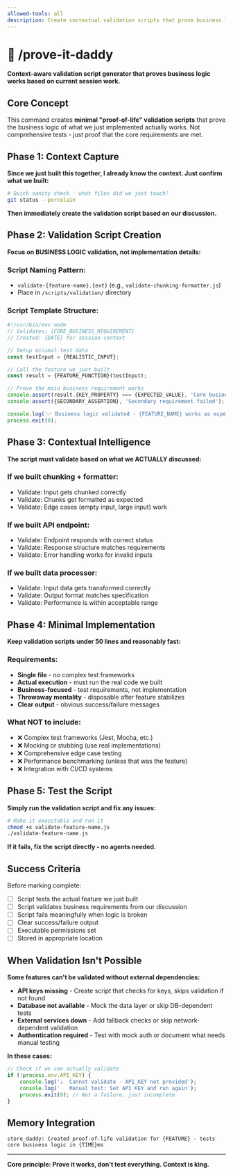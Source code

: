 ```yaml
---
allowed-tools: all
description: Create contextual validation scripts that prove business logic works for what we just built
---
```


# 💪 /prove-it-daddy

**Context-aware validation script generator that proves business logic works based on current session work.**

## Core Concept

This command creates **minimal "proof-of-life" validation scripts** that prove the business logic of what we just implemented actually works. Not comprehensive tests - just proof that the core requirements are met.

## Phase 1: Context Capture

**Since we just built this together, I already know the context. Just confirm what we built:**

```bash
# Quick sanity check - what files did we just touch?
git status --porcelain
```

**Then immediately create the validation script based on our discussion.**

## Phase 2: Validation Script Creation

**Focus on BUSINESS LOGIC validation, not implementation details:**

### Script Naming Pattern:
- `validate-{feature-name}.{ext}` (e.g., `validate-chunking-formatter.js`)
- Place in `/scripts/validation/` directory

### Script Template Structure:
```javascript
#!/usr/bin/env node
// Validates: {CORE_BUSINESS_REQUIREMENT}
// Created: {DATE} for session context

// Setup minimal test data
const testInput = {REALISTIC_INPUT};

// Call the feature we just built
const result = {FEATURE_FUNCTION}(testInput);

// Prove the main business requirement works
console.assert(result.{KEY_PROPERTY} === {EXPECTED_VALUE}, 'Core business logic failed');
console.assert({SECONDARY_ASSERTION}, 'Secondary requirement failed');

console.log('✅ Business logic validated - {FEATURE_NAME} works as expected');
process.exit(0);
```

## Phase 3: Contextual Intelligence

**The script must validate based on what we ACTUALLY discussed:**

### If we built chunking + formatter:
- Validate: Input gets chunked correctly
- Validate: Chunks get formatted as expected
- Validate: Edge cases (empty input, large input) work

### If we built API endpoint:
- Validate: Endpoint responds with correct status
- Validate: Response structure matches requirements
- Validate: Error handling works for invalid inputs

### If we built data processor:
- Validate: Input data gets transformed correctly
- Validate: Output format matches specification
- Validate: Performance is within acceptable range

## Phase 4: Minimal Implementation

**Keep validation scripts under 50 lines and reasonably fast:**

### Requirements:
- **Single file** - no complex test frameworks
- **Actual execution** - must run the real code we built
- **Business-focused** - test requirements, not implementation
- **Throwaway mentality** - disposable after feature stabilizes
- **Clear output** - obvious success/failure messages

### What NOT to include:
- ❌ Complex test frameworks (Jest, Mocha, etc.)
- ❌ Mocking or stubbing (use real implementations)
- ❌ Comprehensive edge case testing
- ❌ Performance benchmarking (unless that was the feature)
- ❌ Integration with CI/CD systems

## Phase 5: Test the Script

**Simply run the validation script and fix any issues:**

```bash
# Make it executable and run it
chmod +x validate-feature-name.js
./validate-feature-name.js
```

**If it fails, fix the script directly - no agents needed.**

## Success Criteria

Before marking complete:
- [ ] Script tests the actual feature we just built
- [ ] Script validates business requirements from our discussion
- [ ] Script fails meaningfully when logic is broken
- [ ] Clear success/failure output
- [ ] Executable permissions set
- [ ] Stored in appropriate location

## When Validation Isn't Possible

**Some features can't be validated without external dependencies:**

- **API keys missing** - Create script that checks for keys, skips validation if not found
- **Database not available** - Mock the data layer or skip DB-dependent tests
- **External services down** - Add fallback checks or skip network-dependent validation
- **Authentication required** - Test with mock auth or document what needs manual testing

**In these cases:**
```javascript
// Check if we can actually validate
if (!process.env.API_KEY) {
    console.log('⚠️  Cannot validate - API_KEY not provided');
    console.log('   Manual test: Set API_KEY and run again');
    process.exit(0); // Not a failure, just incomplete
}
```

## Memory Integration

```
store_daddy: Created proof-of-life validation for {FEATURE} - tests core business logic in {TIME}ms
```

---

**Core principle: Prove it works, don't test everything. Context is king.**